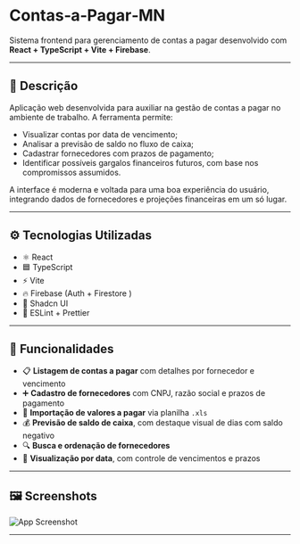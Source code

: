 # Contas‑a‑Pagar‑MN

Sistema frontend para gerenciamento de contas a pagar desenvolvido com **React + TypeScript + Vite + Firebase**.

---

## 🧠 Descrição

Aplicação web desenvolvida para auxiliar na gestão de contas a pagar no ambiente de trabalho. A ferramenta permite:

- Visualizar contas por data de vencimento;
- Analisar a previsão de saldo no fluxo de caixa;
- Cadastrar fornecedores com prazos de pagamento;
- Identificar possíveis gargalos financeiros futuros, com base nos compromissos assumidos.

A interface é moderna e voltada para uma boa experiência do usuário, integrando dados de fornecedores e projeções financeiras em um só lugar.

---

## ⚙️ Tecnologias Utilizadas

- ⚛️ React  
- 🟦 TypeScript  
- ⚡ Vite  
- 🔥 Firebase (Auth + Firestore )  
- 🎨 Shadcn UI  
- 🧹 ESLint + Prettier  

---

## 🚀 Funcionalidades

- 📋 **Listagem de contas a pagar** com detalhes por fornecedor e vencimento
- ➕ **Cadastro de fornecedores** com CNPJ, razão social e prazos de pagamento
- 📁 **Importação de valores a pagar** via planilha `.xls`
- 💰 **Previsão de saldo de caixa**, com destaque visual de dias com saldo negativo
- 🔍 **Busca e ordenação de fornecedores**
- 📆 **Visualização por data**, com controle de vencimentos e prazos

---

## 🖼️ Screenshots

![App Screenshot](https://res.cloudinary.com/dofu14mb0/image/upload/v1753468489/PROJETO_CONTA_PAGAR_MN_hal5iz.png)

---
